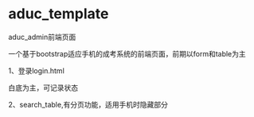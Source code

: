 # aduc_template
aduc_admin前端页面

一个基于bootstrap适应手机的成考系统的前端页面，前期以form和table为主

1、登录login.html

白底为主，可记录状态

2、search_table,有分页功能，适用手机时隐藏部分

